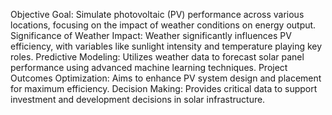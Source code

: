 Objective
Goal: Simulate photovoltaic (PV) performance across various locations, focusing on the impact of weather conditions on energy output.
Significance of Weather
Impact: Weather significantly influences PV efficiency, with variables like sunlight intensity and temperature playing key roles.
Predictive Modeling: Utilizes weather data to forecast solar panel performance using advanced machine learning techniques.
Project Outcomes
Optimization: Aims to enhance PV system design and placement for maximum efficiency.
Decision Making: Provides critical data to support investment and development decisions in solar infrastructure.

